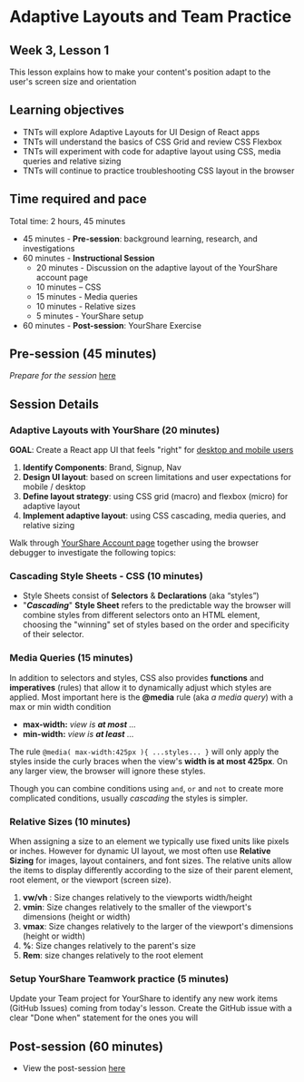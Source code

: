 # Adaptive Layouts and Team Practice

## Week 3, Lesson 1

This lesson explains how to make your content's position adapt to the user's screen size and orientation

## Learning objectives

* TNTs will explore Adaptive Layouts for UI Design of React apps
* TNTs will understand the basics of CSS Grid and review CSS Flexbox
* TNTs will experiment with code for adaptive layout using CSS, media queries and relative sizing
*  TNTs will continue to practice troubleshooting CSS layout in the browser

## Time required and pace

Total time: 2 hours, 45 minutes

- 45 minutes - **Pre-session**: background learning, research, and investigations
- 60 minutes - **Instructional Session**
  - 20 minutes - Discussion on the adaptive layout of the  YourShare account page
  - 10 minutes –  CSS
  - 15 minutes - Media queries
  - 10 minutes - Relative sizes
  - 5 minutes - YourShare setup
- 60 minutes - **Post-session**: YourShare Exercise

## Pre-session (45 minutes)

*Prepare for the session* [here](../../../wiki/[ENG2.2]View-component-layout)

## Session Details

### Adaptive Layouts with YourShare (20 minutes)

**GOAL**: Create a React app UI that feels "right" for [desktop and mobile users](./[ENG3.0]YourShare-layout.pdf)

1. **Identify Components**: Brand, Signup, Nav
2. **Design UI layout**: based on screen limitations and user expectations for mobile / desktop 
3. **Define layout strategy**: using CSS grid (macro) and flexbox (micro) for adaptive layout
4. **Implement adaptive layout**: using CSS cascading, media queries, and relative sizing

Walk through [YourShare Account page](https://github.com/tnt-summer-academy/Samples/tree/main/Week_3/adaptive-layouts) together using the browser debugger to investigate the following topics:

### Cascading Style Sheets - CSS (10 minutes)

- Style Sheets consist of **Selectors** & **Declarations** (aka “styles”)
- "***Cascading***" **Style Sheet** refers to the predictable way the browser will combine styles from different selectors onto an HTML element, choosing the "winning" set of styles based on the order and specificity of their selector. 

### Media Queries (15 minutes)

In addition to selectors and styles, CSS also provides **functions** and **imperatives** (rules) that allow it to dynamically adjust which styles are applied. Most important here is the **@media** rule (aka *a media query*) with a max or min width condition

- **max-width:** *view is **at most** ...*
- **min-width:** *view is **at least** ...*

The rule  `@media( max-width:425px ){ ...styles... }` will only apply the styles inside the curly braces when the view's **width is at most 425px**. On any larger view, the browser will ignore these styles.

Though you can combine conditions using `and`, `or` and `not` to create more complicated conditions, usually *cascading* the styles is simpler.

### Relative Sizes (10 minutes)

When assigning a size to an element we typically use fixed units like pixels or inches. However for dynamic UI layout, we most often use **Relative Sizing** for images, layout containers, and font sizes. The relative units allow the items to display differently according to the size of their parent element, root element, or the viewport (screen size).

1. **vw/vh** : Size changes relatively to the viewports width/height
2. **vmin**: Size changes relatively to the smaller of the viewport&#39;s dimensions (height or width)
3. **vmax**: Size changes relatively to the larger of the viewport's dimensions (height or width)
4. **%**: Size changes relatively to the parent's size
5. **Rem**: size changes relatively to the root element

### Setup YourShare Teamwork practice (5 minutes)

Update your Team project for YourShare to identify any new work items (GitHub Issues) coming from today's lesson. Create the GitHub issue with a clear "Done when" statement for the ones you will 

## Post-session (60 minutes)

- View the post-session [here](../../../wiki/[ENG3.0]-Adaptive-layouts)
